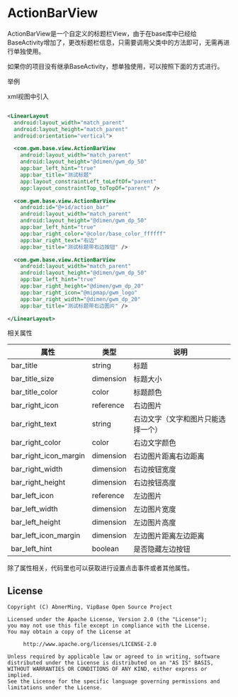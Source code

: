 # ActionBarView

ActionBarView是一个自定义的标题栏View，由于在base库中已经给BaseActivity增加了，更改标题栏信息，只需要调用父类中的方法即可，无需再进行单独使用。

如果你的项目没有继承BaseActivity，想单独使用，可以按照下面的方式进行。

举例

xml视图中引入

```xml

<LinearLayout
  android:layout_width="match_parent"
  android:layout_height="match_parent"
  android:orientation="vertical">

  <com.gwm.base.view.ActionBarView
    android:layout_width="match_parent"
    android:layout_height="@dimen/gwm_dp_50"
    app:bar_left_hint="true"
    app:bar_title="测试标题"
    app:layout_constraintLeft_toLeftOf="parent"
    app:layout_constraintTop_toTopOf="parent" />

  <com.gwm.base.view.ActionBarView
    android:id="@+id/action_bar"
    android:layout_width="match_parent"
    android:layout_height="@dimen/gwm_dp_50"
    app:bar_left_hint="true"
    app:bar_right_color="@color/base_color_ffffff"
    app:bar_right_text="右边"
    app:bar_title="测试标题带右边按钮" />

  <com.gwm.base.view.ActionBarView
    android:layout_width="match_parent"
    android:layout_height="@dimen/gwm_dp_50"
    app:bar_left_hint="true"
    app:bar_right_height="@dimen/gwm_dp_20"
    app:bar_right_icon="@mipmap/gwm_logo"
    app:bar_right_width="@dimen/gwm_dp_20"
    app:bar_title="测试标题带右边图片" />

</LinearLayout>

```

相关属性

|  属性  |  类型  |  说明  |
|  ----  |  ----  |  ----  |
|  bar_title	  |  string  |  标题  |
|  bar_title_size  |	dimension  |  标题大小  |
|  bar_title_color  |	color  |  标题颜色  |
|  bar_right_icon  |	reference  |  右边图片  |
|  bar_right_text  |	string  |  右边文字（文字和图片只能选择一个）  |
|  bar_right_color  |	color  |  右边文字颜色  |
|  bar_right_icon_margin  |  dimension  |  右边图片距离右边距离  |
|  bar_right_width  |	dimension  |  右边按钮宽度  |
|  bar_right_height  |	dimension  |  右边按钮高度  |
|  bar_left_icon  |  reference  |  左边图片  |
|  bar_left_width  |  dimension  |  左边图片宽度  |
|  bar_left_height  |  dimension  |  左边图片高度  |
|  bar_left_icon_margin  |  dimension  |  左边图片距离左边距离  |
|  bar_left_hint  |	boolean  |  是否隐藏左边按钮  |

除了属性相关，代码里也可以获取进行设置点击事件或者其他属性。


## License

```
Copyright (C) AbnerMing, VipBase Open Source Project

Licensed under the Apache License, Version 2.0 (the "License");
you may not use this file except in compliance with the License.
You may obtain a copy of the License at

     http://www.apache.org/licenses/LICENSE-2.0

Unless required by applicable law or agreed to in writing, software
distributed under the License is distributed on an "AS IS" BASIS,
WITHOUT WARRANTIES OR CONDITIONS OF ANY KIND, either express or implied.
See the License for the specific language governing permissions and
limitations under the License.
```








